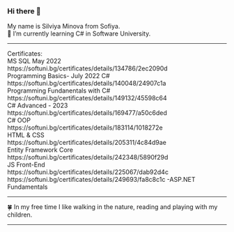 ### Hi there 👋
My name is Silviya Minova from Sofiya.
<br/>
🌱 I’m currently learning  C# in Software University.
<!--
**Silvi887/Silvi887** is a ✨ _special_ ✨ repository because its `README.md` (this file) appears on your GitHub profile.

Here are some ideas to get you started:

- 🔭 I’m currently working on ...
- 🌱 I’m currently learning Programming Basics with C# 
- 👯 I’m looking to collaborate on ...
- 🤔 I’m looking for help with ...
- 💬 Ask me about ...
- 📫 How to reach me: ...
- 😄 Pronouns: ...
- ⚡ Fun fact: ...
-->
<hr>
Certificates:<br/>
MS SQL May 2022
<br/>https://softuni.bg/certificates/details/134786/2ec2090d
<br/>
Programming Basics- July 2022 C#
<br/>
https://softuni.bg/certificates/details/140048/24907c1a
<br/>
Programming Fundanentals with C#
<br/>
https://softuni.bg/certificates/details/149132/45598c64
<br/>
C# Advanced - 2023
<br/>
https://softuni.bg/certificates/details/169477/a50c6ded
<br/>
C# OOP
<br/>
https://softuni.bg/certificates/details/183114/1018272e
<br/>
HTML & CSS
<br/>
https://softuni.bg/certificates/details/205311/4c84d9ae
<br/>
Entity Framework Core
<br/>
https://softuni.bg/certificates/details/242348/5890f29d<br/>
JS Front-End
<br/>
https://softuni.bg/certificates/details/225067/dab92d4c
<br/>
https://softuni.bg/certificates/details/249693/fa8c8c1c -ASP.NET Fundamentals
<hr>
🍀 In my free time I like walking in the nature, reading and playing with my children.

<hr>
